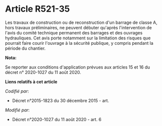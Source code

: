 # Article R521-35

Les travaux de construction ou de reconstruction d'un barrage de classe A, hors travaux préliminaires, ne peuvent débuter
qu'après l'intervention de l'avis du comité technique permanent des barrages et des ouvrages hydrauliques. Cet avis porte
notamment sur la limitation des risques que pourrait faire courir l'ouvrage à la sécurité publique, y compris pendant la
période du chantier.

**Nota:**

Se reporter aux conditions d'application prévues aux articles 15 et 16 du décret n° 2020-1027 du 11 août 2020.

**Liens relatifs à cet article**

_Codifié par_:

  - Décret n°2015-1823 du 30 décembre 2015 - art.

_Modifié par_:

  - Décret n°2020-1027 du 11 août 2020 - art. 6
